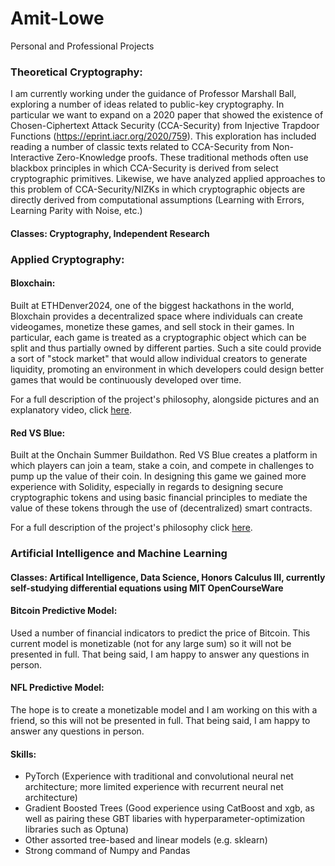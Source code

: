 # Amit-Lowe
Personal and Professional Projects

### Theoretical Cryptography:
I am currently working under the guidance of Professor Marshall Ball, exploring a number of ideas related to public-key cryptography. In particular we want to expand on a 2020 paper that showed the existence of Chosen-Ciphertext Attack Security (CCA-Security) from Injective Trapdoor Functions (https://eprint.iacr.org/2020/759). This exploration has included reading a number of classic texts related to CCA-Security from Non-Interactive Zero-Knowledge proofs. These traditional methods often use blackbox principles in which CCA-Security is derived from select cryptographic primitives. Likewise, we have analyzed applied approaches to this problem of CCA-Security/NIZKs in which cryptographic objects are directly derived from computational assumptions (Learning with Errors, Learning Parity with Noise, etc.) 

#### Classes: Cryptography, Independent Research

### Applied Cryptography:

#### Bloxchain: 
Built at ETHDenver2024, one of the biggest hackathons in the world, Bloxchain provides a decentralized space where individuals can create videogames, monetize these games, and sell stock in their games. In particular, each game is treated as a cryptographic object which can be split and thus partially owned by different parties. Such a site could provide a sort of "stock market" that would allow individual creators to generate liquidity, promoting an environment in which developers could design better games that would be continuously developed over time.

For a full description of the project's philosophy, alongside pictures and an explanatory video, click [here](https://devfolio.co/projects/bloxchain-dea0).

#### Red VS Blue:
Built at the Onchain Summer Buildathon. Red VS Blue creates a platform in which players can join a team, stake a coin, and compete in challenges to pump up the value of their coin. In designing this game we gained more experience with Solidity, especially in regards to designing secure cryptographic tokens and using basic financial principles to mediate the value of these tokens through the use of (decentralized) smart contracts.

For a full description of the project's philosophy click [here](https://devfolio.co/projects/red-vs-blue-bf69).

### Artificial Intelligence and Machine Learning

#### Classes: Artifical Intelligence, Data Science, Honors Calculus III, currently self-studying differential equations using MIT OpenCourseWare

#### Bitcoin Predictive Model:
Used a number of financial indicators to predict the price of Bitcoin. This current model is monetizable (not for any large sum) so it will not be presented in full. That being said, I am happy to answer any questions in person.

#### NFL Predictive Model:
The hope is to create a monetizable model and I am working on this with a friend, so this will not be presented in full. That being said, I am happy to answer any questions in person.

#### Skills: 
- PyTorch (Experience with traditional and convolutional neural net architecture; more limited experience with recurrent neural net architecture)
- Gradient Boosted Trees (Good experience using CatBoost and xgb, as well as pairing these GBT libaries with hyperparameter-optimization libraries such as Optuna)
- Other assorted tree-based and linear models (e.g. sklearn)
- Strong command of Numpy and Pandas
